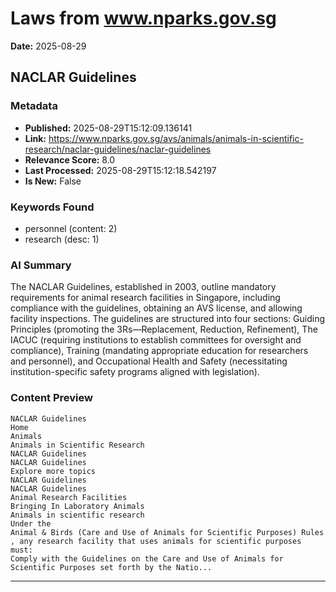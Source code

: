 # Laws from www.nparks.gov.sg
**Date:** 2025-08-29

## NACLAR Guidelines

### Metadata
- **Published:** 2025-08-29T15:12:09.136141
- **Link:** https://www.nparks.gov.sg/avs/animals/animals-in-scientific-research/naclar-guidelines/naclar-guidelines
- **Relevance Score:** 8.0
- **Last Processed:** 2025-08-29T15:12:18.542197
- **Is New:** False

### Keywords Found
- personnel (content: 2)
- research (desc: 1)

### AI Summary
The NACLAR Guidelines, established in 2003, outline mandatory requirements for animal research facilities in Singapore, including compliance with the guidelines, obtaining an AVS license, and allowing facility inspections. The guidelines are structured into four sections: Guiding Principles (promoting the 3Rs—Replacement, Reduction, Refinement), The IACUC (requiring institutions to establish committees for oversight and compliance), Training (mandating appropriate education for researchers and personnel), and Occupational Health and Safety (necessitating institution-specific safety programs aligned with legislation).

### Content Preview
```
NACLAR Guidelines
Home
Animals
Animals in Scientific Research
NACLAR Guidelines
NACLAR Guidelines
Explore more topics
NACLAR Guidelines
NACLAR Guidelines
Animal Research Facilities
Bringing In Laboratory Animals
Animals in scientific research
Under the
Animal & Birds (Care and Use of Animals for Scientific Purposes) Rules
, any research facility that uses animals for scientific purposes must:
Comply with the Guidelines on the Care and Use of Animals for Scientific Purposes set forth by the Natio...
```

---

